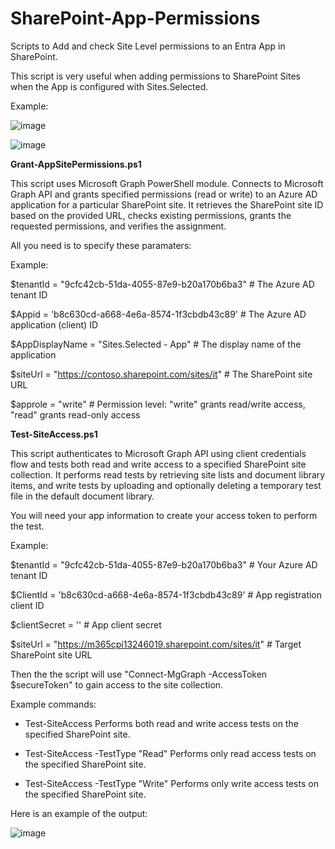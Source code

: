 # SharePoint-App-Permissions
Scripts to Add and check Site Level permissions to an Entra App in SharePoint. 

This script is very useful when adding  permissions to SharePoint Sites when the App is configured with Sites.Selected.

Example:

![image](https://github.com/user-attachments/assets/eff92e25-8bf8-4098-8b3e-0e5eb7a29668)


![image](https://github.com/user-attachments/assets/a9587c22-50ed-40e6-bd76-8c273747725a)


**Grant-AppSitePermissions.ps1**

This script uses Microsoft Graph PowerShell module. 
Connects to Microsoft Graph API and grants specified permissions (read or write) to an Azure AD application for a particular SharePoint site. 
It retrieves the SharePoint site ID based on the provided URL, checks existing permissions, grants the requested permissions, and verifies the assignment.

All you need is to specify these paramaters:

Example:

$tenantId = "9cfc42cb-51da-4055-87e9-b20a170b6ba3"  # The Azure AD tenant ID

$Appid = 'b8c630cd-a668-4e6a-8574-1f3cbdb43c89'     # The Azure AD application (client) ID

$AppDisplayName = "Sites.Selected - App"             # The display name of the application

$siteUrl = "https://contoso.sharepoint.com/sites/it"  # The SharePoint site URL

$approle = "write"  # Permission level: "write" grants read/write access, "read" grants read-only access



**Test-SiteAccess.ps1**

This script authenticates to Microsoft Graph API using client credentials flow and tests both read and write access to a specified SharePoint site collection. 
It performs read tests by retrieving site lists and document library items, and write tests by uploading and optionally deleting a temporary test file in the default document library.

You will need your app information to create your access token to perform the test.

Example:

$tenantId = "9cfc42cb-51da-4055-87e9-b20a170b6ba3"     # Your Azure AD tenant ID

$ClientId = 'b8c630cd-a668-4e6a-8574-1f3cbdb43c89'      # App registration client ID

$clientSecret = '' # App client secret

$siteUrl = "https://m365cpi13246019.sharepoint.com/sites/it" # Target SharePoint site URL

Then the the script will use "Connect-MgGraph -AccessToken $secureToken" to gain access to the site collection.

Example commands:

- Test-SiteAccess
  Performs both read and write access tests on the specified SharePoint site.

- Test-SiteAccess -TestType "Read"
  Performs only read access tests on the specified SharePoint site.

- Test-SiteAccess -TestType "Write"
  Performs only write access tests on the specified SharePoint site.


Here is an example of the output:

![image](https://github.com/user-attachments/assets/55513015-77a6-491f-a14f-c64bf18c371a)


